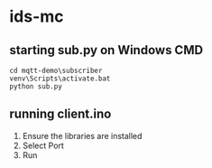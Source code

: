 # ids-mc

## starting sub.py on Windows CMD
```
cd mqtt-demo\subscriber
venv\Scripts\activate.bat
python sub.py
```
  
## running client.ino
1. Ensure the libraries are installed
2. Select Port
3. Run
